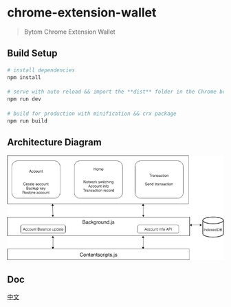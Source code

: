 # chrome-extension-wallet

> Bytom Chrome Extension Wallet

## Build Setup

``` bash
# install dependencies
npm install

# serve with auto reload && import the **dist** folder in the Chrome browser
npm run dev

# build for production with minification && crx package
npm run build
```

## Architecture Diagram
![png](https://raw.githubusercontent.com/Bytom-Community/Bytom-Chrome-Extension/master/doc/architecture-diagram.png)

## Doc
[中文](https://github.com/Bytom-Community/Bytom-Chrome-Extension/tree/master/doc/cn)